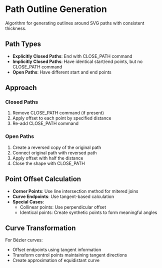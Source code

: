 # Path Outline Generation

Algorithm for generating outlines around SVG paths with consistent thickness.

## Path Types

- **Explicitly Closed Paths**: End with CLOSE_PATH command
- **Implicitly Closed Paths**: Have identical start/end points, but no
  CLOSE_PATH command
- **Open Paths**: Have different start and end points

## Approach

### Closed Paths

1. Remove CLOSE_PATH command (if present)
2. Apply offset to each point by specified distance
3. Re-add CLOSE_PATH command

### Open Paths

1. Create a reversed copy of the original path
2. Connect original path with reversed path
3. Apply offset with half the distance
4. Close the shape with CLOSE_PATH

## Point Offset Calculation

- **Corner Points**: Use line intersection method for mitered joins
- **Curve Endpoints**: Use tangent-based calculation
- **Special Cases**:
  - Collinear points: Use perpendicular offset
  - Identical points: Create synthetic points to form meaningful angles

## Curve Transformation

For Bézier curves:

- Offset endpoints using tangent information
- Transform control points maintaining tangent directions
- Create approximation of equidistant curve
